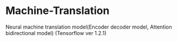 # Machine-Translation
Neural machine translation model(Encoder decoder model, Attention bidirectional model)
(Tensorflow ver 1.2.1)

